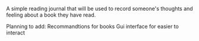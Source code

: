 A simple reading journal that will be used to record someone's thoughts and feeling about 
a book they have read. 

Planning to add: 
    Recommandtions for books 
    Gui interface for easier to interact 
    


